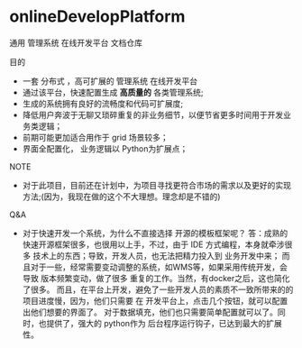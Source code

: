 # onlineDevelopPlatform
通用 管理系统 在线开发平台 文档仓库

目的
* 一套 分布式 ，高可扩展的 管理系统 在线开发平台
* 通过该平台，快速配置生成 **高质量的** 各类管理系统;
* 生成的系统拥有良好的流畅度和代码可扩展度;
* 降低用户奔波于无聊又琐碎重复的非业务细节，以便节省更多时间用于开发业务类逻辑；
* 前期可能更加适合用作于 grid 场景较多；
* 界面全配置化， 业务逻辑以 Python为扩展点；


NOTE
* 对于此项目，目前还在计划中，为项目寻找更符合市场的需求以及更好的实现方法;(因为，我现在做的这个不大理想。理念却是不错的)

Q&A
* 对于快速开发一个系统，为什么不直接选择 开源的模板框架呢？
  答：成熟的快速开源框架很多，也很用以上手，不过，由于 IDE 方式编程，本身就牵涉很多 技术上的东西；导致，开发人员，也无法把精力投入到 业务开发中来；
  而且对于一些，经常需要变动调整的系统，如WMS等，如果采用传统开发，会导致 版本频繁变动，做了很多 重复的工作。当然，有docker之后，这也简化了很多。
  而且，在平台上开发，避免了一些开发人员的素质不一致所带来的的 项目进度慢，因为，他们只需要 在 开发平台上，点击几个按钮，就可以配置出他们想要的界面了。  对于数据填充，他们也只需要简单配置就可以了。同时，也提供了，强大的 python作为 后台程序运行钩子，已达到最大的扩展性。
